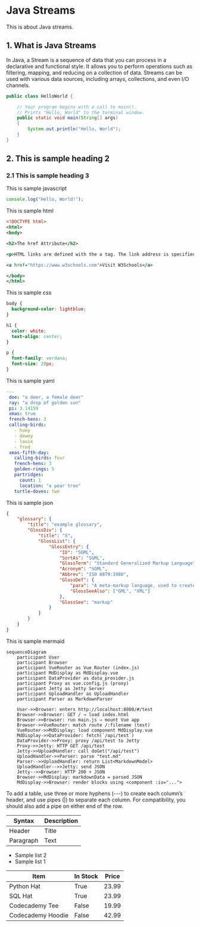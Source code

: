 # Java Streams
This is about Java streams.

## 1. What is Java Streams
In Java, a Stream is a sequence of data that you can process in a declarative and functional style. It allows you to perform operations such as filtering, mapping, and reducing on a collection of data. Streams can be used with various data sources, including arrays, collections, and even I/O channels.
```java
public class HelloWorld {

    // Your program begins with a call to main().
    // Prints "Hello, World" to the terminal window.
    public static void main(String[] args)
    {
        System.out.println("Hello, World");
    }
}
```

## 2. This is sample heading 2
### 2.1 This is sample heading 3
This is sample javascript
```js
console.log("Hello, World!");
```

This is sample html
```xml
<!DOCTYPE html>
<html>
<body>

<h2>The href Attribute</h2>

<p>HTML links are defined with the a tag. The link address is specified in the href attribute:</p>

<a href="https://www.w3schools.com">Visit W3Schools</a>

</body>
</html>
```

This is sample css
```css
body {
  background-color: lightblue;
}

h1 {
  color: white;
  text-align: center;
}

p {
  font-family: verdana;
  font-size: 20px;
}
```

This is sample yaml
```yaml
---
 doe: "a deer, a female deer"
 ray: "a drop of golden sun"
 pi: 3.14159
 xmas: true
 french-hens: 3
 calling-birds:
   - huey
   - dewey
   - louie
   - fred
 xmas-fifth-day:
   calling-birds: four
   french-hens: 3
   golden-rings: 5
   partridges:
     count: 1
     location: "a pear tree"
   turtle-doves: two
```
This is sample json
```json
{
    "glossary": {
        "title": "example glossary",
		"GlossDiv": {
            "title": "S",
			"GlossList": {
                "GlossEntry": {
                    "ID": "SGML",
					"SortAs": "SGML",
					"GlossTerm": "Standard Generalized Markup Language",
					"Acronym": "SGML",
					"Abbrev": "ISO 8879:1986",
					"GlossDef": {
                        "para": "A meta-markup language, used to create markup languages such as DocBook.",
						"GlossSeeAlso": ["GML", "XML"]
                    },
					"GlossSee": "markup"
                }
            }
        }
    }
}
```

This is sample mermaid
```mermaid
sequenceDiagram
    participant User
    participant Browser
    participant VueRouter as Vue Router (index.js)
    participant MdDisplay as MdDisplay.vue
    participant DataProvider as data_provider.js
    participant Proxy as vue.config.js (proxy)
    participant Jetty as Jetty Server
    participant UploadHandler as UploadHandler
    participant Parser as MarkdownParser

    User->>Browser: enters http://localhost:8080/#/test
    Browser->>Browser: GET / → load index.html
    Browser->>Browser: run main.js → mount Vue app
    Browser->>VueRouter: match route /:filename (test)
    VueRouter->>MdDisplay: load component MdDisplay.vue
    MdDisplay->>DataProvider: fetch(`/api/test`)
    DataProvider->>Proxy: proxy /api/test to Jetty
    Proxy->>Jetty: HTTP GET /api/test
    Jetty->>UploadHandler: call doGet("/api/test")
    UploadHandler->>Parser: parse "test.md"
    Parser-->>UploadHandler: return List<MarkdownModel>
    UploadHandler-->>Jetty: send JSON
    Jetty-->>Browser: HTTP 200 + JSON
    Browser->>MdDisplay: markdownData = parsed JSON
    MdDisplay->>Browser: render blocks using <component :is="...">

```

To add a table, use three or more hyphens (---) to create each column’s header, and use pipes (|) to separate each column. For compatibility, you should also add a pipe on either end of the row.

| Syntax      | Description |
| ----------- | ----------- |
| Header      | Title       |
| Paragraph   | Text        |

- Sample list 2
- Sample list 1

| Item             | In Stock | Price |
| ---------------- |---------| ---- |
| Python Hat       |     True | 23.99 |
| SQL Hat          |     True | 23.99 |
| Codecademy Tee   |    False | 19.99 |
| Codecademy Hoodie |    False | 42.99 |
